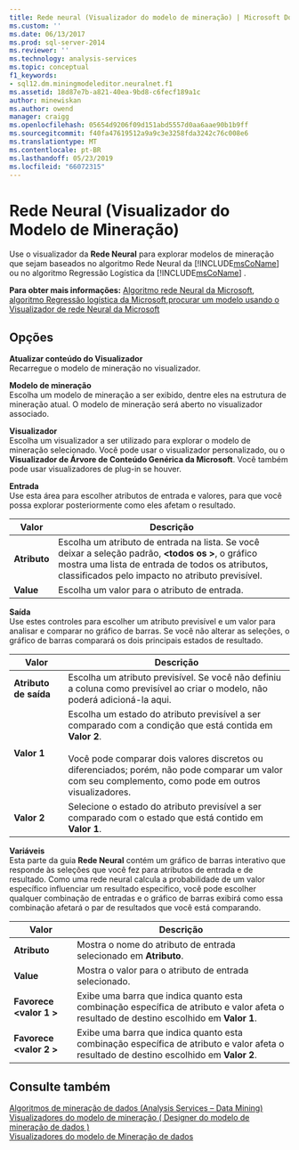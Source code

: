```yaml
---
title: Rede neural (Visualizador do modelo de mineração) | Microsoft Docs
ms.custom: ''
ms.date: 06/13/2017
ms.prod: sql-server-2014
ms.reviewer: ''
ms.technology: analysis-services
ms.topic: conceptual
f1_keywords:
- sql12.dm.miningmodeleditor.neuralnet.f1
ms.assetid: 18d87e7b-a821-40ea-9bd8-c6fecf189a1c
author: minewiskan
ms.author: owend
manager: craigg
ms.openlocfilehash: 05654d9206f09d151abd5557d0aa6aae90b1b9ff
ms.sourcegitcommit: f40fa47619512a9a9c3e3258fda3242c76c008e6
ms.translationtype: MT
ms.contentlocale: pt-BR
ms.lasthandoff: 05/23/2019
ms.locfileid: "66072315"
---
```

# <a name="neural-network-mining-model-viewer"></a>Rede Neural (Visualizador do Modelo de Mineração)
  Use o visualizador da **Rede Neural** para explorar modelos de mineração que sejam baseados no algoritmo Rede Neural da [!INCLUDE[msCoName](../includes/msconame-md.md)] ou no algoritmo Regressão Logística da [!INCLUDE[msCoName](../includes/msconame-md.md)] .  
  
 **Para obter mais informações:** [Algoritmo rede Neural da Microsoft](data-mining/microsoft-neural-network-algorithm.md), [algoritmo Regressão logística da Microsoft](data-mining/microsoft-logistic-regression-algorithm.md),[procurar um modelo usando o Visualizador de rede Neural da Microsoft](data-mining/browse-a-model-using-the-microsoft-neural-network-viewer.md)  
  
## <a name="options"></a>Opções  
 **Atualizar conteúdo do Visualizador**  
 Recarregue o modelo de mineração no visualizador.  
  
 **Modelo de mineração**  
 Escolha um modelo de mineração a ser exibido, dentre eles na estrutura de mineração atual. O modelo de mineração será aberto no visualizador associado.  
  
 **Visualizador**  
 Escolha um visualizador a ser utilizado para explorar o modelo de mineração selecionado. Você pode usar o visualizador personalizado, ou o **Visualizador de Árvore de Conteúdo Genérica da Microsoft**. Você também pode usar visualizadores de plug-in se houver.  
  
 **Entrada**  
 Use esta área para escolher atributos de entrada e valores, para que você possa explorar posteriormente como eles afetam o resultado.  
  
|Valor|Descrição|  
|-----------|-----------------|  
|**Atributo**|Escolha um atributo de entrada na lista. Se você deixar a seleção padrão,  **\<todos os >**, o gráfico mostra uma lista de entrada de todos os atributos, classificados pelo impacto no atributo previsível.|  
|**Value**|Escolha um valor para o atributo de entrada.|  
  
 **Saída**  
 Use estes controles para escolher um atributo previsível e um valor para analisar e comparar no gráfico de barras. Se você não alterar as seleções, o gráfico de barras comparará os dois principais estados de resultado.  
  
|Valor|Descrição|  
|-----------|-----------------|  
|**Atributo de saída**|Escolha um atributo previsível. Se você não definiu a coluna como previsível ao criar o modelo, não poderá adicioná-la aqui.|  
|**Valor 1**|Escolha um estado do atributo previsível a ser comparado com a condição que está contida em **Valor 2**.<br /><br /> Você pode comparar dois valores discretos ou diferenciados; porém, não pode comparar um valor com seu complemento, como pode em outros visualizadores.|  
|**Valor 2**|Selecione o estado do atributo previsível a ser comparado com o estado que está contido em **Valor 1**.|  
  
 **Variáveis**  
 Esta parte da guia **Rede Neural** contém um gráfico de barras interativo que responde às seleções que você fez para atributos de entrada e de resultado. Como uma rede neural calcula a probabilidade de um valor específico influenciar um resultado específico, você pode escolher qualquer combinação de entradas e o gráfico de barras exibirá como essa combinação afetará o par de resultados que você está comparando.  
  
|Valor|Descrição|  
|-----------|-----------------|  
|**Atributo**|Mostra o nome do atributo de entrada selecionado em **Atributo**.|  
|**Value**|Mostra o valor para o atributo de entrada selecionado.|  
|**Favorece \<valor 1 >**|Exibe uma barra que indica quanto esta combinação específica de atributo e valor afeta o resultado de destino escolhido em **Valor 1**.|  
|**Favorece \<valor 2 >**|Exibe uma barra que indica quanto esta combinação específica de atributo e valor afeta o resultado de destino escolhido em **Valor 2**.|  
  
## <a name="see-also"></a>Consulte também  
 [Algoritmos de mineração de dados &#40;Analysis Services – Data Mining&#41;](data-mining/data-mining-algorithms-analysis-services-data-mining.md)   
 [Visualizadores do modelo de mineração &#40; Designer do modelo de mineração de dados &#41;](mining-model-viewers-data-mining-model-designer.md)   
 [Visualizadores do modelo de Mineração de dados](data-mining/data-mining-model-viewers.md)  
  
  
